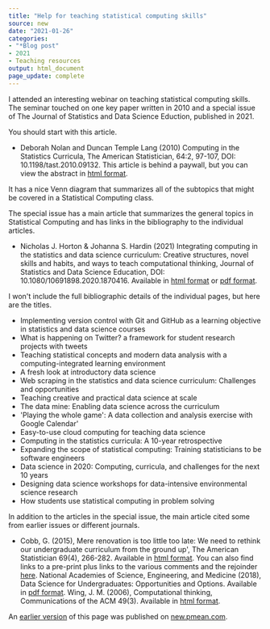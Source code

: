 ```yaml
---
title: "Help for teaching statistical computing skills"
source: new
date: "2021-01-26"
categories:
- "*Blog post"
- 2021
- Teaching resources
output: html_document
page_update: complete
---
```


I attended an interesting webinar on teaching statistical computing skills. The seminar touched on one key paper written in 2010 and a special issue of The Journal of Statistics and Data Science Eduction, published in 2021.

<!--more-->

You should start with this article.

+ Deborah Nolan and Duncan Temple Lang (2010) Computing in the Statistics Curricula, The American Statistician, 64:2, 97-107, DOI: 10.1198/tast.2010.09132. This article is behind a paywall, but you can view the abstract in [html format](https://www.tandfonline.com/doi/pdf/10.1198/tast.2010.09132).

It has a nice Venn diagram that summarizes all of the subtopics that might be covered in a Statistical Computing class.

The special issue has a main article that summarizes the general topics in Statistical Computing and has links in the bibliography to the individual articles.

+ Nicholas J. Horton & Johanna S. Hardin (2021) Integrating computing in the statistics and data science curriculum: Creative structures, novel skills and habits, and ways to teach computational thinking, Journal of Statistics and Data Science Education, DOI: 10.1080/10691898.2020.1870416. Available in [html format](https://www.tandfonline.com/doi/full/10.1080/10691898.2020.1870416) or [pdf format](https://www.tandfonline.com/doi/pdf/10.1080/10691898.2020.1870416).

I won't include the full bibliographic details of the individual pages, but here are the titles.

+ Implementing version control with Git and GitHub as a learning objective in statistics and data science courses
+ What is happening on Twitter? a framework for student research projects with tweets
+ Teaching statistical concepts and modern data analysis with a computing-integrated learning environment
+ A fresh look at introductory data science
+ Web scraping in the statistics and data science curriculum: Challenges and opportunities
+ Teaching creative and practical data science at scale
+ The data mine: Enabling data science across the curriculum
+ 'Playing the whole game': A data collection and analysis exercise with Google Calendar'
+ Easy-to-use cloud computing for teaching data science
+ Computing in the statistics curricula: A 10-year retrospective
+ Expanding the scope of statistical computing: Training statisticians to be software engineers
+ Data science in 2020: Computing, curricula, and challenges for the next 10 years
+ Designing data science workshops for data-intensive environmental science research
+ How students use statistical computing in problem solving

In addition to the articles in the special issue, the main article cited some from earlier issues or different journals.

+ Cobb, G. (2015), Mere renovation is too little too late: We need to rethink our undergraduate curriculum from the ground up', The American Statistician 69(4), 266-282. Available in [html format](https://www.tandfonline.com/doi/full/10.1080/00031305.2015.1093029). You can also find links to a pre-print plus links to the various comments and the rejoinder [here](https://nhorton.people.amherst.edu/mererenovation/).
National Academies of Science, Engineering, and Medicine (2018), Data Science for Undergraduates: Opportunities and Options. Available in [pdf format](https://nas.edu/envisioningds).
Wing, J. M. (2006), Computational thinking, Communications of the ACM 49(3). Available in [html format](https://dl.acm.org/doi/fullHtml/10.1145/1118178.1118215).

An [earlier version][sim2] of this page was published on [new.pmean.com][sim1].

[sim1]: http://new.pmean.com
[sim2]: http://new.pmean.com/teaching-statistical-computing/